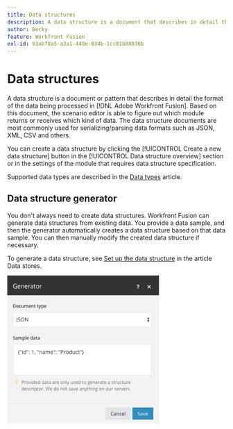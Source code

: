 ```yaml
---
title: Data structures
description: A data structure is a document that describes in detail the format of the data being transferred to Adobe Workfront Fusion. Based on this document, the scenario editor is able to figure out which module returns or receives which kind of data. The data structure documents are most commonly used for serializing/parsing data formats such as JSON, XML, CSV and others.
author: Becky
feature: Workfront Fusion
exl-id: 93abf8a5-a3a1-448e-834b-1cc81b88036b
---
```

# Data structures

A data structure is a document or pattern that describes in detail the format of the data being processed in [!DNL Adobe Workfront Fusion]. Based on this document, the scenario editor is able to figure out which module returns or receives which kind of data. The data structure documents are most commonly used for serializing/parsing data formats such as JSON, XML, CSV and others.

You can create a data structure by clicking the [!UICONTROL Create a new data structure] button in the [!UICONTROL Data structure overview] section or in the settings of the module that requires data structure specification.

Supported data types are described in the [Data types](/help/workfront-fusion/references/mapping-panel/data-types/item-data-types.md) article.


## Data structure generator

You don't always need to create data structures. Workfront Fusion can generate data structures from existing data. You provide a data sample, and then the generator automatically creates a data structure based on that data sample. You can then manually modify the created data structure if necessary.

To generate a data structure, see [Set up the data structure](/help/workfront-fusion/create-scenarios/map-data/data-stores.md#set-up-the-data-structure) in the article Data stores.

![Data structure generator](assets/data-structure-generator-350x341.jpg)
